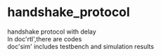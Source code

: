 # handshake_protocol
handshake protocol with delay  
In doc'rtl',there are codes  
doc'sim' includes testbench and simulation results
